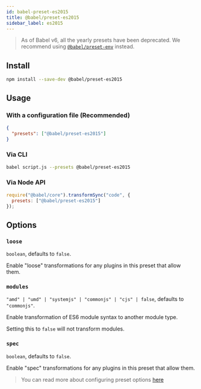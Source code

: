 ```yaml
---
id: babel-preset-es2015
title: @babel/preset-es2015
sidebar_label: es2015
---
```


> As of Babel v6, all the yearly presets have been deprecated.
> We recommend using [`@babel/preset-env`](preset-env.md) instead.

## Install

```sh
npm install --save-dev @babel/preset-es2015
```

## Usage

### With a configuration file (Recommended)

```json
{
  "presets": ["@babel/preset-es2015"]
}
```

### Via CLI

```sh
babel script.js --presets @babel/preset-es2015
```

### Via Node API

```javascript
require("@babel/core").transformSync("code", {
  presets: ["@babel/preset-es2015"]
});
```

## Options

### `loose`

`boolean`, defaults to `false`.

Enable "loose" transformations for any plugins in this preset that allow them.

### `modules`

`"amd" | "umd" | "systemjs" | "commonjs" | "cjs" | false`, defaults to `"commonjs"`.

Enable transformation of ES6 module syntax to another module type.

Setting this to `false` will not transform modules.

### `spec`

`boolean`, defaults to `false`.

Enable "spec" transformations for any plugins in this preset that allow them.

> You can read more about configuring preset options [here](https://babeljs.io/docs/en/presets#preset-options)
